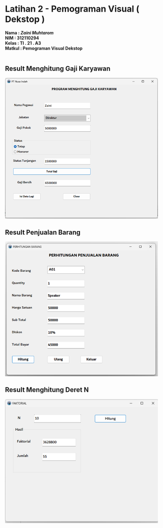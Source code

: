 # Latihan 2 - Pemograman Visual ( Dekstop )

**Nama   : _Zaini Muhtarom_** <br/>
**NIM    : 312110294** <br/>
**Kelas  : TI . 21 . A3** <br/>
**Matkul : Pemograman Visual Dekstop** <br/>
<br/>

## Result Menghitung Gaji Karyawan
<img src="hasil/menghitung-gaji-karyawan.png">

## Result Penjualan Barang
<img src="hasil/penjualan-barang.png">

## Result Menghitung Deret N
<img src="hasil/menghitung-deret-n.png">
